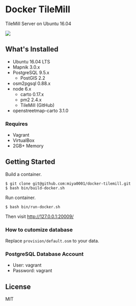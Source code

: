 # Docker TileMill

TileMill Server on Ubuntu 16.04

![](https://www.evernote.com/l/ABXsEI6imwlOXrnOYxrPW4eTANUO6XnETu0B/image.png)

## What's Installed

* Ubuntu 16.04 LTS
* Mapnik 3.0.x
* PostgreSQL 9.5.x
  * PostGIS 2.2
* osm2pgsql 0.88.x
* node 6.x
  * carto 0.17.x
  * pm2 2.4.x
  * TileMill (GitHub)
* openstreetmap-carto 3.1.0

### Requires

* Vagrant
* VirtualBox
* 2GB+ Memory

## Getting Started

Build a container.

```
$ git clone git@github.com:miya0001/docker-tilemill.git
$ bash bin/build-docker.sh
```

Run container.

```
$ bash bin/run-docker.sh
```

Then visit http://127.0.0.1:20009/

### How to cutomize database

Replace `provision/default.osm` to your data.

###  PostgreSQL Database Account

* User: vagrant
* Password: vagrant

## License

MIT
